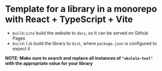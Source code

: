 # Template for a library in a monorepo with React + TypeScript + Vite

- `build:site` build the website to `docs`, so it can be served on Github Pages
- `build:lib` build the library to `dist`, where `package.json` is configured to expect it

**NOTE: Make sure to search and replace all instances of `"ukulele-tool"` with the appropriate value for your library**
